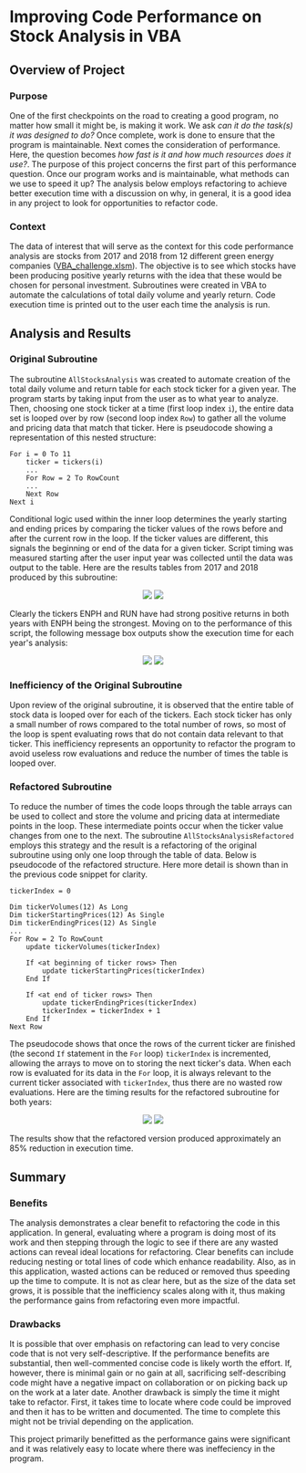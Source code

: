 # **Improving Code Performance on Stock Analysis in VBA**

## **Overview of Project**

### **Purpose**
One of the first checkpoints on the road to creating a good program, no matter
how small it might be, is making it work. We ask *can it do the task(s) it was*
*designed to do?* Once complete, work is done to ensure that the program is
maintainable. Next comes the consideration of performance. Here, the question
becomes *how fast is it and how much resources does it use?*. The purpose of
this project concerns the first part of this performance question. Once our
program works and is maintainable, what methods can we use to speed it up? The
analysis below employs refactoring to achieve better execution time with a
discussion on why, in general, it is a good idea in any project to look for
opportunities to refactor code.


### **Context**
The data of interest that will serve as the context for this code performance
analysis are stocks from 2017 and 2018 from 12 different green energy companies
([VBA_challenge.xlsm](/VBA_challenge.xlsm)). The objective is to see which stocks
have been producing positive yearly returns with the idea that these would be
chosen for personal investment. Subroutines were created in VBA to automate the
calculations of total daily volume and yearly return. Code execution time is
printed out to the user each time the analysis is run.

## **Analysis and Results**
### **Original Subroutine**
The subroutine `AllStocksAnalysis` was created to automate creation of the
total daily volume and return table for each stock ticker for a given year. The
program starts by taking input from the user as to what year to analyze. Then,
choosing one stock ticker at a time (first loop index `i`), the entire data set
is looped over by row (second loop index `Row`) to gather all the volume and
pricing data that match that ticker. Here is pseudocode showing a
representation of this nested structure:
```
For i = 0 To 11
    ticker = tickers(i)
    ...
    For Row = 2 To RowCount
    ...
    Next Row
Next i
```
Conditional logic used within the inner loop determines the yearly starting and
ending prices by comparing the ticker values of the rows before and after the
current row in the loop. If the ticker values are different, this signals the
beginning or end of the data for a given ticker. Script timing was measured
starting after the user input year was collected until the data was output to
the table. Here are the results tables from 2017 and 2018 produced by this
subroutine:

<p align="center">
  <img src="/resources/2017_all_stocks_analysis_table.svg">
  <img src="/resources/2018_all_stocks_analysis_table.svg">
</p>

Clearly the tickers ENPH and RUN have had strong positive returns in both years
with ENPH being the strongest. Moving on to the performance of this script, the
following message box outputs show the execution time for each year's analysis:

<p align="center">
  <img src="/resources/VBA_challenge_2017_non_refactored.svg">
  <img src="/resources/VBA_challenge_2018_non_refactored.svg">
</p>

### **Inefficiency of the Original Subroutine**
Upon review of the original subroutine, it is observed that the entire table of
stock data is looped over for each of the tickers. Each stock ticker has only a
small number of rows compared to the total number of rows, so most of the loop
is spent evaluating rows that do not contain data relevant to that ticker. This
inefficiency represents an opportunity to refactor the program to avoid useless
row evaluations and reduce the number of times the table is looped over.

### **Refactored Subroutine**
To reduce the number of times the code loops through the table arrays can be
used to collect and store the volume and pricing data at intermediate points in
the loop. These intermediate points occur when the ticker value changes from
one to the next. The subroutine `AllStocksAnalysisRefactored` employs this
strategy and the result is a refactoring of the original subroutine using only
one loop through the table of data. Below is pseudocode of the refactored
structure. Here more detail is shown than in the previous code snippet for
clarity.
```
tickerIndex = 0

Dim tickerVolumes(12) As Long
Dim tickerStartingPrices(12) As Single
Dim tickerEndingPrices(12) As Single
...
For Row = 2 To RowCount
    update tickerVolumes(tickerIndex)

    If <at beginning of ticker rows> Then
        update tickerStartingPrices(tickerIndex)
    End If

    If <at end of ticker rows> Then
        update tickerEndingPrices(tickerIndex)
        tickerIndex = tickerIndex + 1
    End If
Next Row
```
The pseudocode shows that once the rows of the current ticker are finished (the
second `If` statement in the `For` loop) `tickerIndex` is incremented, allowing
the arrays to move on to storing the next ticker's data. When each row is
evaluated for its data in the `For` loop, it is always relevant to the current
ticker associated with `tickerIndex`, thus there are no wasted row evaluations.
Here are the timing results for the refactored subroutine for both years:

<p align="center">
  <img src="/resources/VBA_challenge_2017_refactored.svg">
  <img src="/resources/VBA_challenge_2018_refactored.svg">
</p>
The results show that the refactored version produced approximately an 85%
reduction in execution time.

## **Summary**
### **Benefits**
The analysis demonstrates a clear benefit to refactoring the code in this
application. In general, evaluating where a program is doing most of its work
and then stepping through the logic to see if there are any wasted actions can
reveal ideal locations for refactoring. Clear benefits can include reducing
nesting or total lines of code which enhance readability. Also, as in this
application, wasted actions can be reduced or removed thus speeding up the
time to compute. It is not as clear here, but as the size of the data set
grows, it is possible that the inefficiency scales along with it, thus making
the performance gains from refactoring even more impactful.

### **Drawbacks**
It is possible that over emphasis on refactoring can lead to very concise code
that is not very self-descriptive. If the performance benefits are substantial,
then well-commented concise code is likely worth the effort. If, however, there
is minimal gain or no gain at all, sacrificing self-describing code might have
a negative impact on collaboration or on picking back up on the work at a later
date. Another drawback is simply the time it might take to refactor. First, it
takes time to locate where code could be improved and then it has to be written
and documented. The time to complete this might not be trivial depending on the
application.

This project primarily benefitted as the performance gains were significant and
it was relatively easy to locate where there was ineffeciency in the program.

